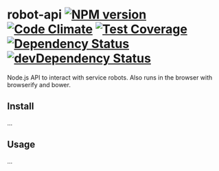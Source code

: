 # robot-api [![NPM version][npm-image]][npm-url] [![Code Climate][codeclimate-image]][codeclimate-url] [![Test Coverage][coverage-image]][coverage-url] [![Dependency Status][daviddm-image]][daviddm-url] [![devDependency Status][daviddm-image-dev]][daviddm-url-dev]

Node.js API to interact with service robots. Also runs in the browser with browserify and bower.

## Install
...

## Usage
...

[npm-image]: https://badge.fury.io/js/robot-api.svg
[npm-url]: https://npmjs.org/package/robot-api

[codeclimate-image]: https://codeclimate.com/github/tue-robotics/robot-api/badges/gpa.svg
[codeclimate-url]: https://codeclimate.com/github/tue-robotics/robot-api
[coverage-image]: https://codeclimate.com/github/tue-robotics/robot-api/badges/coverage.svg
[coverage-url]: https://codeclimate.com/github/tue-robotics/robot-api/coverage

[daviddm-image]: https://david-dm.org/tue-robotics/robot-api.svg
[daviddm-url]: https://david-dm.org/tue-robotics/robot-api
[daviddm-image-dev]: https://david-dm.org/tue-robotics/robot-api/dev-status.svg
[daviddm-url-dev]: https://david-dm.org/tue-robotics/robot-api#info=devDependencies

